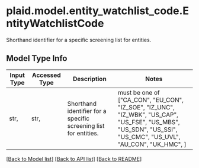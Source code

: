 # plaid.model.entity_watchlist_code.EntityWatchlistCode

Shorthand identifier for a specific screening list for entities.

## Model Type Info
Input Type | Accessed Type | Description | Notes
------------ | ------------- | ------------- | -------------
str,  | str,  | Shorthand identifier for a specific screening list for entities. | must be one of ["CA_CON", "EU_CON", "IZ_SOE", "IZ_UNC", "IZ_WBK", "US_CAP", "US_FSE", "US_MBS", "US_SDN", "US_SSI", "US_CMC", "US_UVL", "AU_CON", "UK_HMC", ] 

[[Back to Model list]](../../README.md#documentation-for-models) [[Back to API list]](../../README.md#documentation-for-api-endpoints) [[Back to README]](../../README.md)

